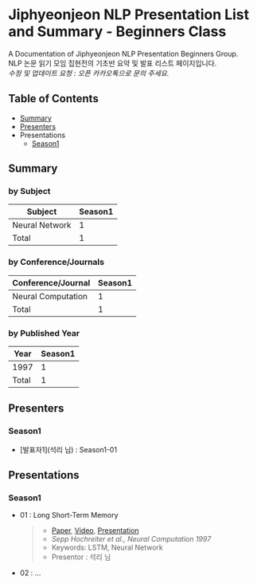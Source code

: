 # Jiphyeonjeon NLP Presentation List and Summary - Beginners Class
A Documentation of Jiphyeonjeon NLP Presentation Beginners Group.<br>
NLP 논문 읽기 모임 집현전의 기초반 요약 및 발표 리스트 페이지입니다.<br>
*수정 및 업데이트 요청 : 오픈 카카오톡으로 문의 주세요.*

## Table of Contents
- [Summary](#Summary)
- [Presenters](#Presenters)
- Presentations
  - [Season1](#Season1)

## Summary
### by Subject
| Subject | Season1 |
|---|---|
| Neural Network | 1 |
| Total | 1 |

### by Conference/Journals
| Conference/Journal | Season1 |
| --- | --- |
| Neural Computation | 1 |
| Total | 1 |

### by Published Year
| Year | Season1 |
| --- | --- |
| 1997 | 1 |
| Total | 1 |

## Presenters
### Season1
- [발표자1](석리 님) : Season1-01

## Presentations
### Season1
- 01 : Long Short-Term Memory
	> - [Paper](), [Video](), [Presentation]()
	> - *Sepp Hochreiter et al., Neural Computation 1997*
	> - Keywords: LSTM, Neural Network
	> - Presentor : 석리 님

- 02 : ...
